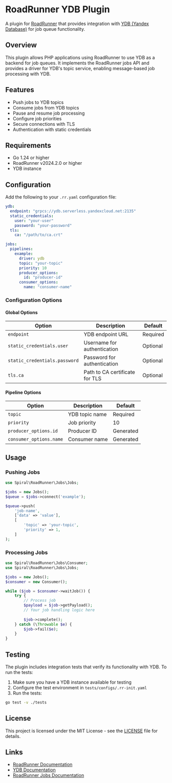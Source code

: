 # RoadRunner YDB Plugin

A plugin for [RoadRunner](https://roadrunner.dev/) that provides integration with [YDB (Yandex Database)](https://ydb.tech/) for job queue functionality.

## Overview

This plugin allows PHP applications using RoadRunner to use YDB as a backend for job queues. It implements the RoadRunner jobs API and provides a driver for YDB's topic service, enabling message-based job processing with YDB.

## Features

- Push jobs to YDB topics
- Consume jobs from YDB topics
- Pause and resume job processing
- Configure job priorities
- Secure connections with TLS
- Authentication with static credentials

## Requirements

- Go 1.24 or higher
- RoadRunner v2024.2.0 or higher
- YDB instance

## Configuration

Add the following to your `.rr.yaml` configuration file:

```yaml
ydb:
  endpoint: "grpcs://ydb.serverless.yandexcloud.net:2135"
  static_credentials:
    user: "your-user"
    password: "your-password"
  tls:
    ca: "/path/to/ca.crt"

jobs:
  pipelines:
    example:
      driver: ydb
      topic: "your-topic"
      priority: 10
      producer_options:
        id: "producer-id"
      consumer_options:
        name: "consumer-name"
```

### Configuration Options

#### Global Options

| Option | Description | Default |
|--------|-------------|---------|
| `endpoint` | YDB endpoint URL | Required |
| `static_credentials.user` | Username for authentication | Optional |
| `static_credentials.password` | Password for authentication | Optional |
| `tls.ca` | Path to CA certificate for TLS | Optional |

#### Pipeline Options

| Option | Description | Default |
|--------|-------------|---------|
| `topic` | YDB topic name | Required |
| `priority` | Job priority | 10 |
| `producer_options.id` | Producer ID | Generated |
| `consumer_options.name` | Consumer name | Generated |

## Usage

### Pushing Jobs

```php
use Spiral\RoadRunner\Jobs\Jobs;

$jobs = new Jobs();
$queue = $jobs->connect('example');

$queue->push(
    'job-name',
    ['data' => 'value'],
    [
        'topic' => 'your-topic',
        'priority' => 1,
    ]
);
```

### Processing Jobs

```php
use Spiral\RoadRunner\Jobs\Consumer;
use Spiral\RoadRunner\Jobs\Jobs;

$jobs = new Jobs();
$consumer = new Consumer();

while ($job = $consumer->waitJob()) {
    try {
        // Process job
        $payload = $job->getPayload();
        // Your job handling logic here
        
        $job->complete();
    } catch (\Throwable $e) {
        $job->fail($e);
    }
}
```

## Testing

The plugin includes integration tests that verify its functionality with YDB. To run the tests:

1. Make sure you have a YDB instance available for testing
2. Configure the test environment in `tests/configs/.rr-init.yaml`
3. Run the tests:

```bash
go test -v ./tests
```

## License

This project is licensed under the MIT License - see the [LICENSE](LICENSE) file for details.

## Links

- [RoadRunner Documentation](https://roadrunner.dev/)
- [YDB Documentation](https://ydb.tech/docs)
- [RoadRunner Jobs Documentation](https://docs.roadrunner.dev/queues-and-jobs/overview-queues)
